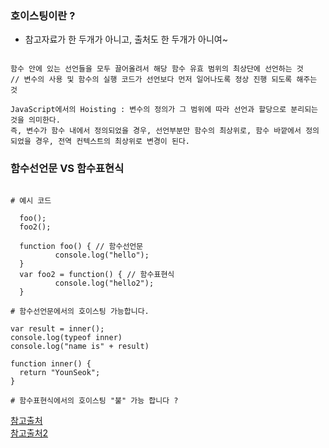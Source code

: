 ### 호이스팅이란 ? 

* 참고자료가 한 두개가 아니고, 출처도 한 두개가 아니여~

```

함수 안에 있는 선언들을 모두 끌어올려서 해당 함수 유효 범위의 최상단에 선언하는 것
// 변수의 사용 및 함수의 실행 코드가 선언보다 먼저 일어나도록 정상 진행 되도록 해주는 것

JavaScript에서의 Hoisting : 변수의 정의가 그 범위에 따라 선언과 할당으로 분리되는 것을 의미한다. 
즉, 변수가 함수 내에서 정의되었을 경우, 선언부분만 함수의 최상위로, 함수 바깥에서 정의되었을 경우, 전역 컨텍스트의 최상위로 변경이 된다.

```

### 함수선언문 VS 함수표현식

```

# 예시 코드

  foo();
  foo2();

  function foo() { // 함수선언문
          console.log("hello");
  }
  var foo2 = function() { // 함수표현식
          console.log("hello2");
  }
  
# 함수선언문에서의 호이스팅 가능합니다.

var result = inner();
console.log(typeof inner)
console.log("name is" + result)

function inner() {
  return "YounSeok";
}

# 함수표현식에서의 호이스팅 "불" 가능 합니다 ? 

```

[참고출처](https://gmlwjd9405.github.io/2019/04/22/javascript-hoisting.html)  
[참고출처2](https://velog.io/@surim014/JavaScript%EC%97%90%EC%84%9C%EC%9D%98-Hoisting%EC%9D%B4%EB%9E%80-%EB%AC%B4%EC%97%87%EC%9D%B8%EA%B0%80)  

